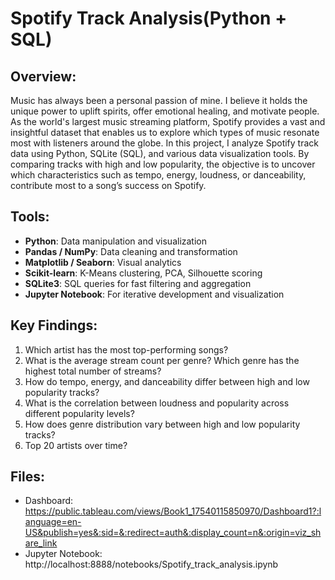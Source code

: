 # Spotify Track Analysis(Python + SQL)

## Overview:
Music has always been a personal passion of mine. I believe it holds the unique power to uplift spirits, offer emotional healing, and motivate people. As the world's largest music streaming platform, Spotify provides a vast and insightful dataset that enables us to explore which types of music resonate most with listeners around the globe. In this project, I analyze Spotify track data using Python, SQLite (SQL), and various data visualization tools. By comparing tracks with high and low popularity, the objective is to uncover which characteristics such as tempo, energy, loudness, or danceability, contribute most to a song’s success on Spotify.

## Tools:
- **Python**: Data manipulation and visualization  
- **Pandas / NumPy**: Data cleaning and transformation  
- **Matplotlib / Seaborn**: Visual analytics  
- **Scikit-learn**: K-Means clustering, PCA, Silhouette scoring  
- **SQLite3**: SQL queries for fast filtering and aggregation  
- **Jupyter Notebook**: For iterative development and visualization 

## Key Findings:
1. Which artist has the most top-performing songs?
2. What is the average stream count per genre? Which genre has the highest total number of streams?
3. How do tempo, energy, and danceability differ between high and low popularity tracks?
4. What is the correlation between loudness and popularity across different popularity levels?
5. How does genre distribution vary between high and low popularity tracks?
6. Top 20 artists over time?

## Files:
- Dashboard: 
https://public.tableau.com/views/Book1_17540115850970/Dashboard1?:language=en-US&publish=yes&:sid=&:redirect=auth&:display_count=n&:origin=viz_share_link
- Jupyter Notebook:
http://localhost:8888/notebooks/Spotify_track_analysis.ipynb
